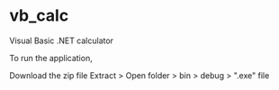 # vb_calc
Visual Basic .NET calculator

To run the application, 

Download the zip file
Extract > Open folder > bin > debug > ".exe" file 


